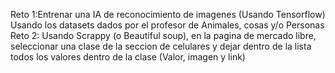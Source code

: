 Reto 1:Entrenar una IA de reconocimiento de imagenes (Usando Tensorflow) Usando los datasets dados por el profesor de Animales, cosas y/o Personas
Reto 2: Usando Scrappy (o Beautiful soup), en la pagina de mercado libre, seleccionar una clase de la seccion de celulares y dejar dentro de la lista todos los valores dentro de la clase (Valor, imagen y link)